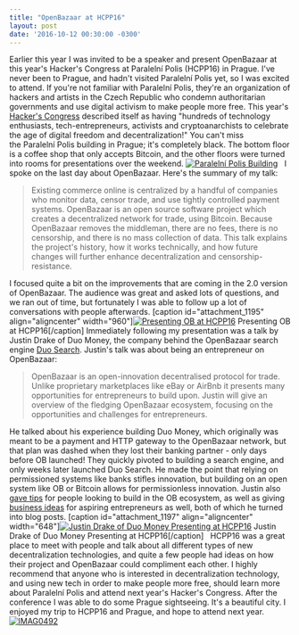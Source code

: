 ```yaml
---
title: "OpenBazaar at HCPP16" 
layout: post
date: '2016-10-12 00:30:00 -0300'
---
```

        
Earlier this year I was invited to be a speaker and present OpenBazaar at this year's Hacker's Congress at Paralelní Polis (HCPP16) in Prague. I've never been to Prague, and hadn't visited Paralelní Polis yet, so I was excited to attend. If you're not familiar with Paralelní Polis, they're an organization of hackers and artists in the Czech Republic who condemn authoritarian governments and use digital activism to make people more free. This year's [Hacker's Congress](pp.jpg) described itself as having "hundreds of technology enthusiasts, tech-entrepreneurs, activists and cryptoanarchists to celebrate the age of digital freedom and decentralization!" You can't miss the Paralelní Polis building in Prague; it's completely black. The bottom floor is a coffee shop that only accepts Bitcoin, and the other floors were turned into rooms for presentations over the weekend. [![Paralelní Polis Building](pp.jpg)](pp.jpg)   I spoke on the last day about OpenBazaar. Here's the summary of my talk:

> Existing commerce online is centralized by a handful of companies who monitor data, censor trade, and use tightly controlled payment systems. OpenBazaar is an open source software project which creates a decentralized network for trade, using Bitcoin. Because OpenBazaar removes the middleman, there are no fees, there is no censorship, and there is no mass collection of data. This talk explains the project's history, how it works technically, and how future changes will further enhance decentralization and censorship-resistance.

I focused quite a bit on the improvements that are coming in the 2.0 version of OpenBazaar. The audience was great and asked lots of questions, and we ran out of time, but fortunately I was able to follow up a lot of conversations with people afterwards. \[caption id="attachment_1195" align="aligncenter" width="960"\][![Presenting OB at HCPP16](FB_IMG_1475461074586.jpg)](FB_IMG_1475461074586.jpg) Presenting OB at HCPP16\[/caption\] Immediately following my presentation was a talk by Justin Drake of Duo Money, the company behind the OpenBazaar search engine [Duo Search](https://duosear.ch/). Justin's talk was about being an entrepreneur on OpenBazaar:

> OpenBazaar is an open-innovation decentralised protocol for trade. Unlike proprietary marketplaces like eBay or AirBnb it presents many opportunities for entrepreneurs to build upon. Justin will give an overview of the fledging OpenBazaar ecosystem, focusing on the opportunities and challenges for entrepreneurs.

He talked about his experience building Duo Money, which originally was meant to be a payment and HTTP gateway to the OpenBazaar network, but that plan was dashed when they lost their banking partner - only days before OB launched! They quickly pivoted to building a search engine, and only weeks later launched Duo Search. He made the point that relying on permissioned systems like banks stifles innovation, but building on an open system like OB or Bitcoin allows for permissionless innovation. Justin also [gave tips](IMAG0492.jpg) for people looking to build in the OB ecosystem, as well as giving [business ideas](IMAG0492.jpg) for aspiring entrepreneurs as well, both of which he turned into blog posts. \[caption id="attachment_1197" align="aligncenter" width="648"\][![Justin Drake of Duo Money Presenting at HCPP16](IMAG0492.jpg)](IMAG0492.jpg) Justin Drake of Duo Money Presenting at HCPP16\[/caption\]   HCPP16 was a great place to meet with people and talk about all different types of new decentralization technologies, and quite a few people had ideas on how their project and OpenBazaar could compliment each other. I highly recommend that anyone who is interested in decentralization technology, and using new tech in order to make people more free, should learn more about Paralelní Polis and attend next year's Hacker's Congress. After the conference I was able to do some Prague sightseeing. It's a beautiful city. I enjoyed my trip to HCPP16 and Prague, and hope to attend next year. [![IMAG0492](IMAG0492.jpg)](IMAG0492.jpg)